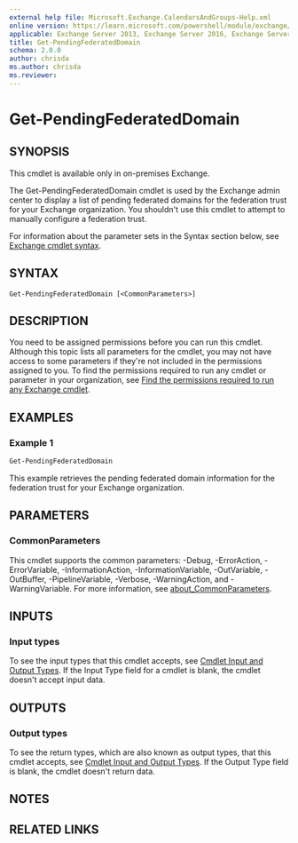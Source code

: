 ```yaml
---
external help file: Microsoft.Exchange.CalendarsAndGroups-Help.xml
online version: https://learn.microsoft.com/powershell/module/exchange/get-pendingfederateddomain
applicable: Exchange Server 2013, Exchange Server 2016, Exchange Server 2019
title: Get-PendingFederatedDomain
schema: 2.0.0
author: chrisda
ms.author: chrisda
ms.reviewer:
---
```


# Get-PendingFederatedDomain

## SYNOPSIS
This cmdlet is available only in on-premises Exchange.

The Get-PendingFederatedDomain cmdlet is used by the Exchange admin center to display a list of pending federated domains for the federation trust for your Exchange organization. You shouldn't use this cmdlet to attempt to manually configure a federation trust.

For information about the parameter sets in the Syntax section below, see [Exchange cmdlet syntax](https://learn.microsoft.com/powershell/exchange/exchange-cmdlet-syntax).

## SYNTAX

```
Get-PendingFederatedDomain [<CommonParameters>]
```

## DESCRIPTION
You need to be assigned permissions before you can run this cmdlet. Although this topic lists all parameters for the cmdlet, you may not have access to some parameters if they're not included in the permissions assigned to you. To find the permissions required to run any cmdlet or parameter in your organization, see [Find the permissions required to run any Exchange cmdlet](https://learn.microsoft.com/powershell/exchange/find-exchange-cmdlet-permissions).

## EXAMPLES

### Example 1
```powershell
Get-PendingFederatedDomain
```

This example retrieves the pending federated domain information for the federation trust for your Exchange organization.

## PARAMETERS

### CommonParameters
This cmdlet supports the common parameters: -Debug, -ErrorAction, -ErrorVariable, -InformationAction, -InformationVariable, -OutVariable, -OutBuffer, -PipelineVariable, -Verbose, -WarningAction, and -WarningVariable. For more information, see [about_CommonParameters](https://go.microsoft.com/fwlink/p/?LinkID=113216).

## INPUTS

### Input types
To see the input types that this cmdlet accepts, see [Cmdlet Input and Output Types](https://go.microsoft.com/fwlink/p/?linkId=616387). If the Input Type field for a cmdlet is blank, the cmdlet doesn't accept input data.

## OUTPUTS

### Output types
To see the return types, which are also known as output types, that this cmdlet accepts, see [Cmdlet Input and Output Types](https://go.microsoft.com/fwlink/p/?linkId=616387). If the Output Type field is blank, the cmdlet doesn't return data.

## NOTES

## RELATED LINKS
